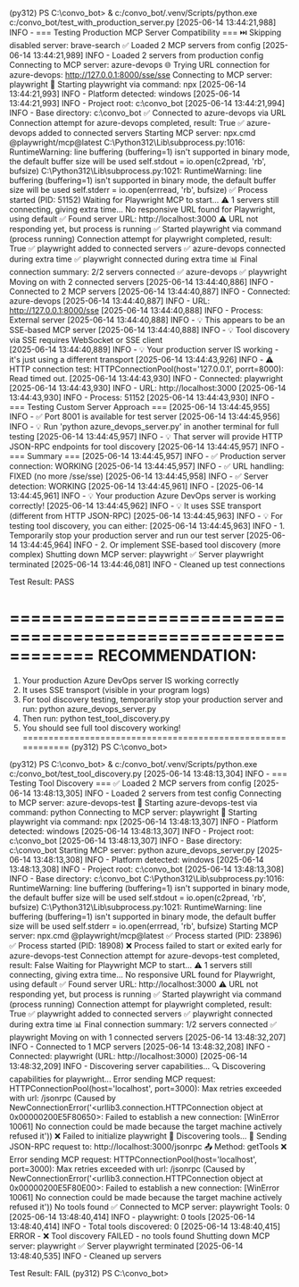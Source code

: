 (py312) PS C:\convo_bot> & c:/convo_bot/.venv/Scripts/python.exe c:/convo_bot/test_with_production_server.py
[2025-06-14 13:44:21,988] INFO - === Testing Production MCP Server Compatibility ===
⏭️ Skipping disabled server: brave-search
✅ Loaded 2 MCP servers from config
[2025-06-14 13:44:21,989] INFO - Loaded 2 servers from production config
Connecting to MCP server: azure-devops
🌐 Trying URL connection for azure-devops: http://127.0.0.1:8000/sse/sse
Connecting to MCP server: playwright
🚀 Starting playwright via command: npx
[2025-06-14 13:44:21,993] INFO - Platform detected: windows
[2025-06-14 13:44:21,993] INFO - Project root: c:\convo_bot
[2025-06-14 13:44:21,994] INFO - Base directory: c:\convo_bot
✅ Connected to azure-devops via URL
Connection attempt for azure-devops completed, result: True
✅ azure-devops added to connected servers
Starting MCP server: npx.cmd @playwright/mcp@latest
C:\Python312\Lib\subprocess.py:1016: RuntimeWarning: line buffering (buffering=1) isn't supported in binary mode, the default buffer size will be used
  self.stdout = io.open(c2pread, 'rb', bufsize)
C:\Python312\Lib\subprocess.py:1021: RuntimeWarning: line buffering (buffering=1) isn't supported in binary mode, the default buffer size will be used
  self.stderr = io.open(errread, 'rb', bufsize)
  ✅ Process started (PID: 51152)
  Waiting for Playwright MCP to start...
⚠️ 1 servers still connecting, giving extra time...
  No responsive URL found for Playwright, using default
✅ Found server URL: http://localhost:3000
⚠️ URL not responding yet, but process is running
✅ Started playwright via command (process running)
Connection attempt for playwright completed, result: True
✅ playwright added to connected servers
✅ azure-devops connected during extra time
✅ playwright connected during extra time
📊 Final connection summary: 2/2 servers connected
  ✅ azure-devops
  ✅ playwright
Moving on with 2 connected servers
[2025-06-14 13:44:40,886] INFO - Connected to 2 MCP servers
[2025-06-14 13:44:40,887] INFO -   Connected: azure-devops
[2025-06-14 13:44:40,887] INFO -     URL: http://127.0.0.1:8000/sse
[2025-06-14 13:44:40,888] INFO -     Process: External server
[2025-06-14 13:44:40,888] INFO -     💡 This appears to be an SSE-based MCP server
[2025-06-14 13:44:40,888] INFO -     💡 Tool discovery via SSE requires WebSocket or SSE client       
[2025-06-14 13:44:40,889] INFO -     💡 Your production server IS working - it's just using a different transport
[2025-06-14 13:44:43,926] INFO -     ⚠️ HTTP connection test: HTTPConnectionPool(host='127.0.0.1', porrt=8000): Read timed out.
[2025-06-14 13:44:43,930] INFO -   Connected: playwright
[2025-06-14 13:44:43,930] INFO -     URL: http://localhost:3000
[2025-06-14 13:44:43,930] INFO -     Process: 51152
[2025-06-14 13:44:43,930] INFO -
=== Testing Custom Server Approach ===
[2025-06-14 13:44:45,955] INFO - ✅ Port 8001 is available for test server
[2025-06-14 13:44:45,956] INFO - 💡 Run 'python azure_devops_server.py' in another terminal for full testing
[2025-06-14 13:44:45,957] INFO - 💡 That server will provide HTTP JSON-RPC endpoints for tool discovery
[2025-06-14 13:44:45,957] INFO -
=== Summary ===
[2025-06-14 13:44:45,957] INFO - ✅ Production server connection: WORKING
[2025-06-14 13:44:45,957] INFO - ✅ URL handling: FIXED (no more /sse/sse)
[2025-06-14 13:44:45,958] INFO - ✅ Server detection: WORKING
[2025-06-14 13:44:45,961] INFO -
[2025-06-14 13:44:45,961] INFO - 💡 Your production Azure DevOps server is working correctly!
[2025-06-14 13:44:45,962] INFO - 💡 It uses SSE transport (different from HTTP JSON-RPC)
[2025-06-14 13:44:45,963] INFO - 💡 For testing tool discovery, you can either:
[2025-06-14 13:44:45,963] INFO -    1. Temporarily stop your production server and run our test server
[2025-06-14 13:44:45,964] INFO -    2. Or implement SSE-based tool discovery (more complex)
Shutting down MCP server: playwright
  ✅ Server playwright terminated
[2025-06-14 13:44:46,081] INFO - Cleaned up test connections

Test Result: PASS

============================================================
RECOMMENDATION:
============================================================
1. Your production Azure DevOps server IS working correctly
2. It uses SSE transport (visible in your program logs)
3. For tool discovery testing, temporarily stop your production
   server and run: python azure_devops_server.py
4. Then run: python test_tool_discovery.py
5. You should see full tool discovery working!
============================================================
(py312) PS C:\convo_bot> 


(py312) PS C:\convo_bot> & c:/convo_bot/.venv/Scripts/python.exe c:/convo_bot/test_tool_discovery.py
[2025-06-14 13:48:13,304] INFO - === Testing Tool Discovery ===
✅ Loaded 2 MCP servers from config
[2025-06-14 13:48:13,305] INFO - Loaded 2 servers from test config
Connecting to MCP server: azure-devops-test
🚀 Starting azure-devops-test via command: python
Connecting to MCP server: playwright
🚀 Starting playwright via command: npx
[2025-06-14 13:48:13,307] INFO - Platform detected: windows
[2025-06-14 13:48:13,307] INFO - Project root: c:\convo_bot
[2025-06-14 13:48:13,307] INFO - Base directory: c:\convo_bot
Starting MCP server: python azure_devops_server.py
[2025-06-14 13:48:13,308] INFO - Platform detected: windows
[2025-06-14 13:48:13,308] INFO - Project root: c:\convo_bot
[2025-06-14 13:48:13,308] INFO - Base directory: c:\convo_bot
C:\Python312\Lib\subprocess.py:1016: RuntimeWarning: line buffering (buffering=1) isn't supported in binary mode, the default buffer size will be used
  self.stdout = io.open(c2pread, 'rb', bufsize)
C:\Python312\Lib\subprocess.py:1021: RuntimeWarning: line buffering (buffering=1) isn't supported in binary mode, the default buffer size will be used
  self.stderr = io.open(errread, 'rb', bufsize)
Starting MCP server: npx.cmd @playwright/mcp@latest
  ✅ Process started (PID: 23896)
  ✅ Process started (PID: 18908)
❌ Process failed to start or exited early for azure-devops-test
Connection attempt for azure-devops-test completed, result: False
  Waiting for Playwright MCP to start...
⚠️ 1 servers still connecting, giving extra time...
  No responsive URL found for Playwright, using default
✅ Found server URL: http://localhost:3000
⚠️ URL not responding yet, but process is running
✅ Started playwright via command (process running)
Connection attempt for playwright completed, result: True
✅ playwright added to connected servers
✅ playwright connected during extra time
📊 Final connection summary: 1/2 servers connected
  ✅ playwright
Moving on with 1 connected servers
[2025-06-14 13:48:32,207] INFO - Connected to 1 MCP servers
[2025-06-14 13:48:32,208] INFO -   Connected: playwright (URL: http://localhost:3000)
[2025-06-14 13:48:32,209] INFO - Discovering server capabilities...
🔍 Discovering capabilities for playwright...
Error sending MCP request: HTTPConnectionPool(host='localhost', port=3000): Max retries exceeded with url: /jsonrpc (Caused by NewConnectionError('<urllib3.connection.HTTPConnection object at 0x00000200E5F80650>: Failed to establish a new connection: [WinError 10061] No connection could be made because the target machine actively refused it'))
  ❌ Failed to initialize playwright
  🔧 Discovering tools...
  📡 Sending JSON-RPC request to: http://localhost:3000/jsonrpc
  📤 Method: getTools
  ❌ Error sending MCP request: HTTPConnectionPool(host='localhost', port=3000): Max retries exceeded with url: /jsonrpc (Caused by NewConnectionError('<urllib3.connection.HTTPConnection object at 0x00000200E5F80E00>: Failed to establish a new connection: [WinError 10061] No connection could be made because the target machine actively refused it'))
    No tools found
✅ Connected to MCP server: playwright
   Tools: 0
[2025-06-14 13:48:40,414] INFO -   playwright: 0 tools
[2025-06-14 13:48:40,414] INFO - Total tools discovered: 0
[2025-06-14 13:48:40,415] ERROR - ❌ Tool discovery FAILED - no tools found
Shutting down MCP server: playwright
  ✅ Server playwright terminated
[2025-06-14 13:48:40,535] INFO - Cleaned up servers

Test Result: FAIL
(py312) PS C:\convo_bot> 
